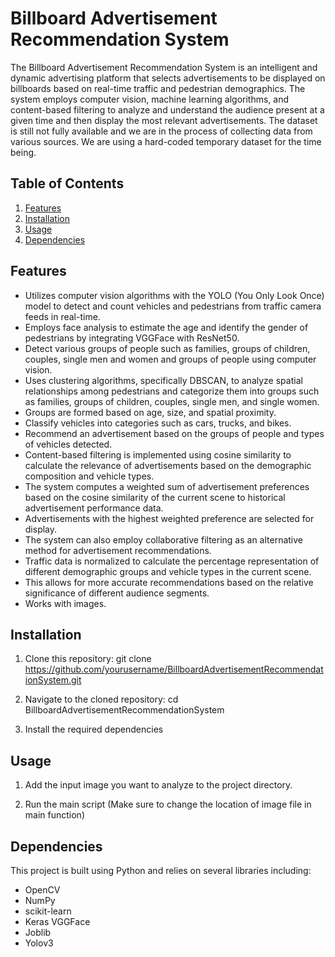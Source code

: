 # Billboard Advertisement Recommendation System

The Billboard Advertisement Recommendation System is an intelligent and dynamic advertising platform that selects advertisements to be displayed on billboards based on real-time traffic and pedestrian demographics. The system employs computer vision, machine learning algorithms, and content-based filtering to analyze and understand the audience present at a given time and then display the most relevant advertisements. The dataset is still not fully available and we are in the process of collecting data from various sources. We are using a hard-coded temporary dataset for the time being.

## Table of Contents
1. [Features](#features)
2. [Installation](#installation)
3. [Usage](#usage)
4. [Dependencies](#dependencies)

## Features

- Utilizes computer vision algorithms with the YOLO (You Only Look Once) model to detect and count vehicles and pedestrians from traffic camera feeds in real-time.
- Employs face analysis to estimate the age and identify the gender of pedestrians by integrating VGGFace with ResNet50.
- Detect various groups of people such as families, groups of children, couples, single men and women and groups of people using computer vision.
- Uses clustering algorithms, specifically DBSCAN, to analyze spatial relationships among pedestrians and categorize them into groups such as families, groups of children, couples, single men, and single women.
- Groups are formed based on age, size, and spatial proximity.
- Classify vehicles into categories such as cars, trucks, and bikes.
- Recommend an advertisement based on the groups of people and types of vehicles detected.
- Content-based filtering is implemented using cosine similarity to calculate the relevance of advertisements based on the demographic composition and vehicle types.
- The system computes a weighted sum of advertisement preferences based on the cosine similarity of the current scene to historical advertisement performance data.
- Advertisements with the highest weighted preference are selected for display.
- The system can also employ collaborative filtering as an alternative method for advertisement recommendations.
- Traffic data is normalized to calculate the percentage representation of different demographic groups and vehicle types in the current scene.
- This allows for more accurate recommendations based on the relative significance of different audience segments.
- Works with images.

## Installation

1. Clone this repository:
git clone https://github.com/yourusername/BillboardAdvertisementRecommendationSystem.git


2. Navigate to the cloned repository:
cd BillboardAdvertisementRecommendationSystem


3. Install the required dependencies


## Usage

1. Add the input image you want to analyze to the project directory.

2. Run the main script (Make sure to change the location of image file in main function)

## Dependencies

This project is built using Python and relies on several libraries including:

- OpenCV
- NumPy
- scikit-learn
- Keras VGGFace
- Joblib
- Yolov3

